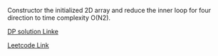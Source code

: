 Constructor the initialized 2D array and reduce the inner loop for four direction to time complexity O(N2).

[DP solution Linke](https://leetcode.com/problems/largest-plus-sign/solution/)

[Leetcode Link](https://leetcode.com/problems/largest-plus-sign/)
